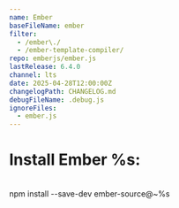 ```yaml
---
name: Ember
baseFileName: ember
filter:
  - /ember\./
  - /ember-template-compiler/
repo: emberjs/ember.js
lastRelease: 6.4.0
channel: lts
date: 2025-04-28T12:00:00Z
changelogPath: CHANGELOG.md
debugFileName: .debug.js
ignoreFiles:
  - ember.js
---
```

# Install Ember %s:
<br>
npm install --save-dev ember-source@~%s
